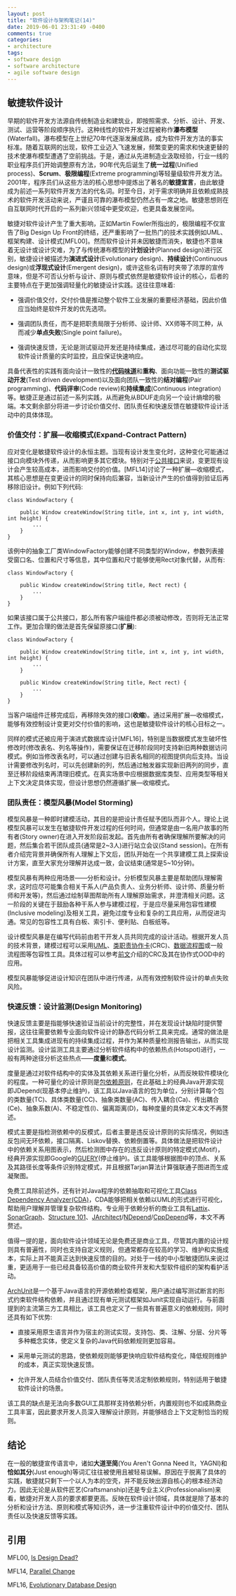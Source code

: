 ```yaml
---
layout: post
title: "软件设计与架构笔记(14)"
date: 2019-06-01 23:31:49 -0400
comments: true
categories:
- architecture
tags:
- software design
- software architecture
- agile software design
---
```


## 敏捷软件设计

早期的软件开发方法源自传统制造业和建筑业，即按照需求、分析、设计、开发、测试、运营等阶段顺序执行。这种线性的软件开发过程被称作**瀑布模型**(Waterfall)。瀑布模型在上世纪70年代逐渐发展成熟，成为软件开发方法的事实标准。随着互联网的出现，软件工业迈入飞速发展，频繁变更的需求和快速更替的技术使瀑布模型遭遇了空前挑战。于是，通过从先进制造业汲取经验，行业一线的职业程序员们开始调整原有方法，90年代先后诞生了**统一过程**(Unified process)、**Scrum**、**极限编程**(Extreme programming)等轻量级软件开发方法。2001年，程序员们从这些方法的核心思想中提炼出了著名的**敏捷宣言**，由此敏捷成为前述一系列软件开发方法的代名词。时至今日，对于需求明确并且依赖成熟技术的软件开发活动来说，严谨且可靠的瀑布模型仍然占有一席之地。敏捷思想则在自互联网时代开启的一系列新兴领域中更受欢迎，也更具备发展空间。

敏捷对软件设计产生了重大影响，正如Martin Fowler所指出的，极限编程不仅宣告了Big Design Up Front的终结，还严重影响了一批热门的技术实践例如UML、框架构建、设计模式[MFL00]。然而软件设计并未因敏捷而消失，敏捷也不意味着无设计或设计灾难，为了与传统瀑布模型的**计划设计**(Planned design)进行区别，敏捷设计被描述为**演进式设计**(Evolutionary design)、**持续设计**(Continuous design)或**浮现式设计**(Emergent design)，或许这些名词有时夹带了浓厚的宣传意味，但是不可否认分析与设计、原则与模式依然是敏捷软件设计的核心，后者的主要特点在于更加强调轻量化的敏捷设计实践。这往往意味着:

* 强调价值交付，交付价值是推动整个软件工业发展的重要经济基础，因此价值应当始终是软件开发的优先选项。

* 强调团队责任，而不是把职责局限于分析师、设计师、XX师等不同工种，从而减少**单点失败**(Single point failure)。

* 强调快速反馈，无论是测试驱动开发还是持续集成，通过尽可能的自动化实现软件设计质量的实时监控，且应保证快速响应。

具备代表性的实践有面向设计一致性的[**代码味道**](http://www.hanyi.name/blog/2019/04/23/software-design-and-architecture-notes-12/)和**重构**、面向功能一致性的**测试驱动开发**(Test driven development)以及面向团队一致性的**结对编程**(Pair programming)、**代码评审**(Code review)和**持续集成**(Continuous integration)等。敏捷正是通过前述一系列实践，从而避免从BDUF走向另一个设计熵增的极端。本文剩余部分将进一步讨论价值交付、团队责任和快速反馈在敏捷软件设计活动中的具体体现。

### 价值交付：扩展—收缩模式(Expand-Contract Pattern)

应对变化是敏捷软件设计的永恒主题。当现有设计发生变化时，这种变化可能通过接口向模块外传递，从而影响更多其它模块。特别对于[公共接口](https://martinfowler.com/bliki/PublishedInterface.html)来说，变更现有设计会产生较高成本，进而影响交付的价值。[MFL14]讨论了一种扩展—收缩模式，其核心思想是在变更设计的同时保持向后兼容，当新设计产生的价值得到验证后再移除旧设计。例如下列代码:

```
class WindowFactory {

    public Window createWindow(String title, int x, int y, int width, int height) {
        ...
    }
}
```

该例中的抽象工厂类WindowFactory能够创建不同类型的Window，参数列表接受窗口名、位置和尺寸等信息，其中位置和尺寸能够使用Rect对象代替，从而有:

```
class WindowFactory {

    public Window createWindow(String title, Rect rect) {
        ...
    }
}
```

如果该接口属于公共接口，那么所有客户端组件都必须被动修改，否则将无法正常工作。更加合理的做法是首先保留原接口(**扩展**):

```
class WindowFactory {

    public Window createWindow(String title, int x, int y, int width, int height) {
        ...
    }

    public Window createWindow(String title, Rect rect) {
        ...
    }
}
```

当客户端组件迁移完成后，再移除失效的接口(**收缩**)。通过采用扩展—收缩模式，能够有效控制设计变更对交付价值的影响，这也是敏捷软件设计的核心目标之一。

同样的模式还被应用于演进式数据库设计[MFL16]，特别是当数据模式发生破坏性修改时(修改表名、列名等操作)，需要保证在迁移阶段同时支持新旧两种数据访问模式。例如当修改表名时，可以通过创建与旧表名相同的视图提供向后支持。当设计需要修改列名时，可以先创建新的列，然后通过触发器实现新旧两列的同步，直至迁移阶段结束再清理旧模式。在真实场景中应根据数据库类型、应用类型等相关上下文决定具体实现，但设计思想仍然遵循扩展—收缩模式。

### 团队责任：模型风暴(Model Storming)

模型风暴是一种即时建模活动，其目的是把设计责任赋予团队而非个人。理论上说模型风暴可以发生在敏捷软件开发过程的任何时间，但通常是由一名用户故事的所有者(Story owner)在进入开发阶段前发起。首先由所有者确保理解所要解决的问题，然后集合若干团队成员(通常是2~3人)进行站立会议(Stand session)。在所有者介绍完背景并确保所有人理解上下文后，团队开始在一个共享建模工具上探索设计方案，直至大家充分理解并达成一致，会议结束(通常是5~10分钟)。

模型风暴有两种应用场景——分析和设计。分析模型风暴主要是帮助团队理解需求，这时应尽可能集合相关干系人(产品负责人、业务分析师、设计师、质量分析师和开发等)，然后通过绘制草图帮助所有人理解原始需求，并澄清相关问题。这一阶段的关键在于鼓励各种干系人参与建模过程，于是应尽量采用包容性建模(Inclusive modeling)及相关工具，避免过度专业和复杂的工具应用，从而促进沟通。常见的包容性工具有白板、索引卡、便利贴、白板纸等。

设计模型风暴是在编写代码前由若干开发人员共同完成的设计活动。根据开发人员的技术背景，建模过程可以采用[UML](http://www.hanyi.name/blog/2019/02/06/software-design-and-architecture-notes-8/)、[类职责协作卡](http://www.hanyi.name/blog/2019/02/11/software-design-and-architecture-notes-9/)(CRC)、[数据流程图](http://www.hanyi.name/blog/2018/10/23/software-design-and-architecture-notes-5/)或一般流程图等包容性工具。具体过程可以参考[前文](http://www.hanyi.name/blog/2019/02/11/software-design-and-architecture-notes-9/)介绍的CRC及其在协作式OOD中的应用。

模型风暴能够促进设计知识在团队中进行传递，从而有效控制软件设计的单点失败风险。

### 快速反馈：设计监测(Design Monitoring)

快速反馈主要是指能够快速验证当前设计的完整性，并在发现设计缺陷时提供警报，这往往需要依赖专业面向软件设计的静态代码分析工具来完成。通常的做法是把相关工具集成进现有的持续集成过程，并作为某种质量检测报告输出，从而实现设计监测。设计监测工具主要通过分析软件结构中的依赖热点(Hotspot)进行，一般有两种途径分析这些热点——**度量**和**模式**。

度量是通过对软件结构中的实体及其依赖关系进行量化分析，从而反映软件模块化的程度。一种可量化的设计原则是[包依赖原则](http://www.hanyi.name/blog/2019/04/23/software-design-and-architecture-notes-12/)，在此基础上的经典Java开源实现即JDepend(现基本停止维护)，该工具以Java语言的包为单位，分别计算每个包的类数量(TC)、具体类数量(CC)、抽象类数量(AC)、传入耦合(Ca)、传出耦合(Ce)、抽象系数(A)、不稳定性(I)、偏离距离(D)，每种度量的具体定义本文不再赘述。

模式主要是指检测依赖中的反模式，后者主要是违反设计原则的实际情况，例如违反包间无环依赖，接口隔离、Liskov替换、依赖倒置等。具体做法是把软件设计中的依赖关系用图表示，然后检测图中存在的违反设计原则的特定模式(Motif)，经典开源实现即Google的[GUERY](https://code.google.com/archive/p/gueryframework/)(停止维护)。该工具能够根据图中的顶点、关系及其路径长度等条件识别特定模式，并且根据Tarjan算法计算强联通子图进而生成凝聚图。

免费工具除前述外，还有针对Java程序的依赖抽取和可视化工具[Class Dependency Analyzer(CDA)](http://www.dependency-analyzer.org/)，CDA能够把相关依赖以UML的形式进行可视化，帮助用户理解并管理复杂软件结构。专业用于依赖分析的商业工具有[Lattix](http://www.lattix.com/)、[SonarGraph](http://www.hello2morrow.com/products/sonargraph)、[Structure 101](http://www.headwaysoftware.com/products/?code=Structure101)、[JArchitect](https://www.jarchitect.com/)/[NDepend](https://www.ndepend.com/)/[CppDepend](https://www.cppdepend.com/)等，本文不再赘述。

值得一提的是，面向软件设计领域无论是免费还是商业工具，尽管其内置的设计规则具有普遍性，同时也支持自定义规则，但通常都存在较高的学习、维护和实施成本，实际上并不能真正达到快速反馈的目的。对处于一线的中小型敏捷团队来说过重，更适用于一些已经具备较高价值的商业软件开发和大型软件组织的架构看护活动。

[ArchUnit](https://www.archunit.org)是一个基于Java语言的开源依赖检查框架，用户通过编写测试断言的形式约束软件结构依赖，并且通过现有单元测试框架如Junit实现自动运行。与前面提到的主流第三方工具相比，该工具也定义了一些具有普遍意义的依赖规则，同时还具有如下优势:

* 直接采用原生语言并作为宿主的测试实现，支持包、类、注解、分层、分片等多种概念实体，使定义复杂的Java代码依赖规则更加容易。

* 采用单元测试的思路，使依赖规则能够更快响应软件结构变化，降低规则维护的成本，真正实现快速反馈。

* 允许开发人员结合价值交付、团队责任等灵活定制依赖规则，特别适用于敏捷软件设计的场景。

该工具的缺点是无法向多数GUI工具那样支持依赖分析，内置规则也不如成熟商业工具丰富，因此要求开发人员深入理解设计原则，并能够结合上下文定制恰当的规则。

## 结论

在一般的敏捷宣传语言中，诸如**大道至简**(You Aren't Gonna Need It，YAGNI)和**恰如其分**(Just enough)等词汇往往被使用且被轻易误解。原因在于脱离了具体的实践，敏捷就只剩下一个以人为本的空壳，并不能反映出源自核心的根本经济动力。因此无论是从软件匠艺(Craftsmanship)还是专业主义(Professionalism)来看，敏捷对开发人员的要求都要更高。反映在软件设计领域，具体就是除了基本的分析和设计方法、原则和模式等知识外，进一步注重软件设计中的价值交付、团队责任以及快速反馈等实践。

## 引用

MFL00, [Is Design Dead?
](https://martinfowler.com/articles/designDead.html)

MFL14, [Parallel Change](https://martinfowler.com/bliki/ParallelChange.html)

MFL16, [Evolutionary Database Design](https://martinfowler.com/articles/evodb.html)